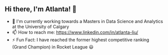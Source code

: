 ## Hi there, I'm Atlanta! 👋




- 🔭 I'm currently working towards a Masters in Data Science and Analytics at the University of Calgary
- 📫 How to reach me: https://www.linkedin.com/in/atlanta-liu/
- ⚡ Fun Fact: I have reached the former highest competitive ranking (Grand Champion) in Rocket League :smiley: 
